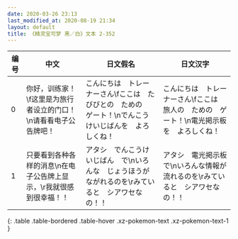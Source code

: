 ```yaml
---
date: 2020-03-26 23:13
last_modified_at: 2020-08-19 21:34
layout: default
title: 《精灵宝可梦 黑／白》文本 2-352
---
```

| 编号 | 中文 | 日文假名 | 日文汉字 |
| ---- | ---- | ---- | --- |
| 0 | 你好，训练家！\f这里是为旅行者设立的门口！\n请看看电子公告牌吧！ | こんにちは　トレーナーさん\fここは　たびびとの　ための　ゲート！\nでんこうけいじばんを　よろしくね！ | こんにちは　トレーナーさん\fここは　旅人の　ための　ゲート！\n電光掲示板を　よろしくね！ |
| 1 | 只要看到各种各样的消息\n在电子公告牌上显示，\r我就很感到很幸福！！ | アタシ　でんこうけいじばん　で\nいろんな　じょうほうが　ながれるのを\rみていると　シアワセなの！！ | アタシ　電光掲示板で\nいろんな情報が　流れるのを\rみていると　シアワセなの！！ |
{: .table .table-bordered .table-hover .xz-pokemon-text .xz-pokemon-text-1 }